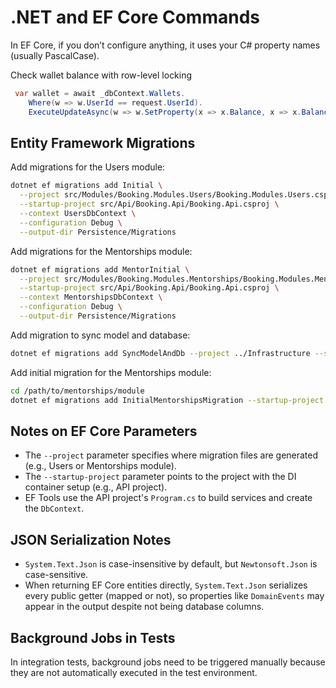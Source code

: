 # .NET and EF Core Commands

In EF Core, if you don’t configure anything, it uses your C# property names (usually PascalCase).

Check wallet balance with row-level locking

```c#
 var wallet = await _dbContext.Wallets.
    Where(w => w.UserId == request.UserId).
    ExecuteUpdateAsync(w => w.SetProperty(x => x.Balance, x => x.Balance), cancellationToken);
```

## Entity Framework Migrations

Add migrations for the Users module:

```bash
dotnet ef migrations add Initial \
  --project src/Modules/Booking.Modules.Users/Booking.Modules.Users.csproj \
  --startup-project src/Api/Booking.Api/Booking.Api.csproj \
  --context UsersDbContext \
  --configuration Debug \
  --output-dir Persistence/Migrations
```

Add migrations for the Mentorships module:

```bash
dotnet ef migrations add MentorInitial \
  --project src/Modules/Booking.Modules.Mentorships/Booking.Modules.Mentorships.csproj \
  --startup-project src/Api/Booking.Api/Booking.Api.csproj \
  --context MentorshipsDbContext \
  --configuration Debug \
  --output-dir Persistence/Migrations
```

Add migration to sync model and database:

```bash
dotnet ef migrations add SyncModelAndDb --project ../Infrastructure --startup-project .
```

Add initial migration for the Mentorships module:

```bash
cd /path/to/mentorships/module
dotnet ef migrations add InitialMentorshipsMigration --startup-project ../Api/Booking.Api
```

## Notes on EF Core Parameters

- The `--project` parameter specifies where migration files are generated (e.g., Users or Mentorships module).
- The `--startup-project` parameter points to the project with the DI container setup (e.g., API project).
- EF Tools use the API project's `Program.cs` to build services and create the `DbContext`.

## JSON Serialization Notes

- `System.Text.Json` is case-insensitive by default, but `Newtonsoft.Json` is case-sensitive.
- When returning EF Core entities directly, `System.Text.Json` serializes every public getter (mapped or not), so properties like `DomainEvents` may appear in the output despite not being database columns.

## Background Jobs in Tests

In integration tests, background jobs need to be triggered manually because they are not automatically executed in the test environment.
